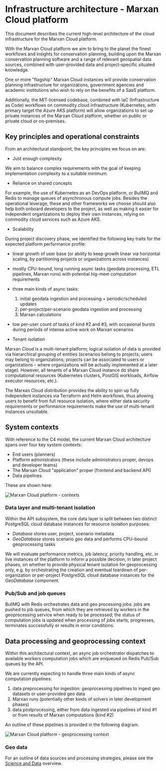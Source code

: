 # Infrastructure architecture - Marxan Cloud platform

This document describes the current high-level architecture of the cloud
infrastructure for the Marxan Cloud platform.

With the Marxan Cloud platform we aim to bring to the planet the finest
workflows and insights for conservation planning, building upon the Marxan
conservation planning software and a range of relevant geospatial data sources,
combined with user-provided data and project-specific situated knowledge.

One or more "flagship" Marxan Cloud instances will provide conservation planning
infrastructure for organizations, government agencies and academic institutions
who wish to rely on the benefits of a SaaS platform.

Additionally, the MIT-licensed codebase, combined with IaC (Infrastructure as
Code) workflows on commodity cloud infrastructure (Kubernetes, with primary
target the Azure AKS platform) will allow organizations to set up private
instances of the Marxan Cloud platform, whether on public or private cloud or
on-premises.

## Key principles and operational constraints

From an architectural standpoint, the key principles we focus on are:

- Just enough complexity

We aim to balance complex requirements with the goal of keeping implementation
complexity to a suitable minimum.

- Reliance on shared concepts

For example, the use of Kubernetes as an DevOps platform, or BullMQ and Redis to
manage queues of asynchronous compute jobs. Besides the operational leverage,
these and other frameworks we choose should also help both onboard developers to
the project, as well as making it easier for independent organizations to deploy
their own instances, relying on commodity cloud services such as Azure AKS.

- Scalability

During project discovery phase, we identified the following key traits for the
expected platform performance profile:

  - linear growth of user base (or ability to keep growth linear via horizontal
    scaling, by partitioning projects or organizations across instances)
  - mostly CPU-bound, long running async tasks (geodata processing, ETL
    pipelines, Marxan runs) with potential hig-mem computation requirements
  - three main kinds of async tasks:
    1. initial geodata ingestion and processing + periodic/scheduled updates
    2. per-project/per-scenario geodata ingestion and processing
    3. Marxan calculations
  - low per-user count of tasks of kind #2 and #3, with occasional bursts during
    periods of intense active work on Marxan scenarios

- Tenant isolation

Marxan Cloud is a multi-tenant platform; logical isolation of data is provided
via hierarchical grouping of entities (scenarios belong to projects; users may
belong to organizations; projects can be associated to users or organizations -
where organizations will be actually implemented at a later stage). However, all
tenants of a Marxan Cloud instance do share computational resources (Kubernetes
clusters, PostGIS workloads, Airflow executor resources, etc.).

The Marxan Cloud distribution provides the ability to spin up fully independent
instances via Terraform and Helm workflows, thus allowing users to benefit from
full resource isolation, where either data security requirements or performance
requirements make the use of multi-tenant instances unsuitable.

## System contexts

With reference to the C4 model, the current Marxan Cloud architecture spans over
four key system contexts:

- End users (planners)
- Platform administrators (these include administrators proper, devops and
  developer teams)
- The Marxan Cloud "application" proper (frontend and backend API)
- Data pipelines

These are shown here:

![Marxan Cloud platform - contexts](./ARCHITECTURE_infrastructure/marxan-contexts.png)

### Data layer and multi-tenant isolation

Within the API subsystem, the core data layer is split between two distinct
PostgreSQL cloud database instances for resource isolation purposes:

- *Database* stores user, project, scenario metadata
- *GeoDatabase* stores scenario geo data and performs CPU-bound geoprocessing
  tasks

We will evaluate performance metrics, job latency, priority handling, etc. in
live instances of the platform to inform a possible decision, in later project
phases, on whether to provide physical tenant isolation for geoprocessing only,
e.g. by orchestrating the creation and eventual teardown of per-organization or
per-project PostgreSQL cloud database instances for the *GeoDatabase* component.

### Pub/Sub and job queues

BullMQ with Redis orchestrates data and geo processing jobs: jobs are pushed to
job queues, from which they are retrieved by workers in the geoprocessing
service when ready to be processed; the status of computation jobs is updated
when processing of jobs starts, progresses, terminates successfully or results
in error conditions.

## Data processing and geoprocessing context

Within this architectural context, an async job orchestrator dispatches to
available workers computation jobs which are enqueued on Redis Pub/Sub queues by
the API.

We are currently expecting to handle three main kinds of async computation
pipelines:

1. data preprocessing for ingestion: geoprocessing pipelines to ingest geo
   datasets or user-provided geo data
2. Marxan runs (potentially other kinds of solvers in later development phases)
3. data postprocessing, either from data ingested via pipelines of kind #1 or
   from results of Marxan computations (kind #2)

An outline of these pipelines is provided in the following diagram.

![Marxan Cloud platform - geoprocessing context](./ARCHITECTURE_infrastructure/marxan-data-pipeline-context.png)

### Geo data

For an outline of data sources and processing strategies, please see the
[Science and Data](./README_science_and_data.md) overview.
